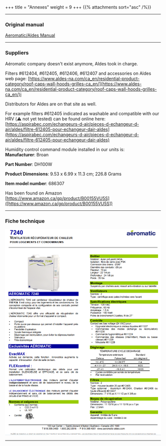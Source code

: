 +++
title = "Annexes"
weight = 9
+++
{{% attachments sort="asc" /%}}
___
### Original manual
[Aeromatic/Aldes Manual](index.en.files/manuel_aeromatic.pdf)
___
### Suppliers
Aéromatic company doesn't exist anymore, Aldes took in charge.

Filters #612404, #612405, #612406, #612407 and accessories on Aldes web page: [https://www.aldes-na.com/ca_en/residential-product-category/roof-caps-wall-hoods-grilles-ca_en/](https://www.aldes-na.com/ca_en/residential-product-category/roof-caps-wall-hoods-grilles-ca_en/)i

Distributors for Aldes are on that site as well.

For example filters #612405 indicated as washable and compatible with our HRV (⚠️ not yet tested) can be found online here: [https://aspirabec.com/echangeurs-d-air/pieces-d-echangeur-d-air/aldes/filtre-612405-pour-echangeur-dair-aldes](https://aspirabec.com/echangeurs-d-air/pieces-d-echangeur-d-air/aldes/filtre-612405-pour-echangeur-dair-aldes)


Humidity control command module installed in our units is:  
**Manufacturer**: Broan  

**Part Number**: DH100W  

**Product Dimensions**: 9.53 x 6.99 x 11.3 cm; 226.8 Grams  

**Item model number**: 686307  

Has been found on Amazon [https://www.amazon.ca/gp/product/B00155VU5S]([https://www.amazon.ca/gp/product/B00155VU5S])
___
### Fiche technique
![Fiche technique](fiche_technique.png)
___

